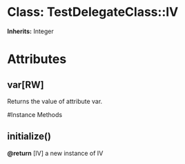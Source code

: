 # Class: TestDelegateClass::IV
**Inherits:** Integer
    



# Attributes
## var[RW] [](#attribute-i-var)
Returns the value of attribute var.


#Instance Methods
## initialize() [](#method-i-initialize)

**@return** [IV] a new instance of IV

